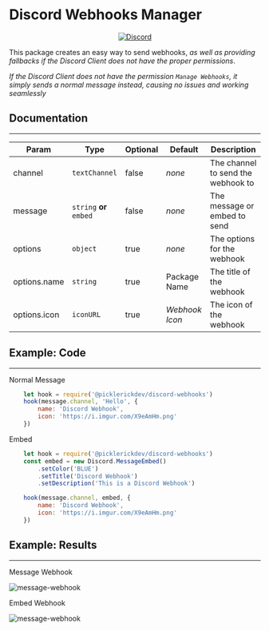 # Discord Webhooks Manager 

<div align="center">
    <p>
        <a href="https://discord.gg//ReNGph5"><img src="https://discordapp.com/api/guilds/727924797895606303/embed.png" alt="Discord" /></a>
    </p>
</div>

This package creates an easy way to send webhooks, *as well as providing fallbacks if the Discord Client does not have the proper permissions*.

*If the Discord Client does not have the permission `Manage Webhooks`, it simply sends a normal message instead, causing no issues and working seamlessly*

## Documentation

---
Param | Type | Optional | Default | Description
--- | --- | --- | --- | ---
channel | `textChannel` | false | *none* | The channel to send the webhook to
message | `string` **or** `embed` | false | *none* | The message or embed to send
options | `object` | true | *none* | The options for the webhook
options.name | `string` | true | Package Name | The title of the webhook
options.icon | `iconURL` | true | *Webhook Icon* | The icon of the webhook

## Example: Code

---

Normal Message

```js
    let hook = require('@picklerickdev/discord-webhooks')
    hook(message.channel, 'Hello', {
        name: 'Discord Webhook',
        icon: 'https://i.imgur.com/X9eAmHm.png'
    })
```

Embed

```js
    let hook = require('@picklerickdev/discord-webhooks')
    const embed = new Discord.MessageEmbed()
        .setColor('BLUE')
        .setTitle('Discord Webhook')
        .setDescription('This is a Discord Webhook')

    hook(message.channel, embed, {
        name: 'Discord Webhook',
        icon: 'https://i.imgur.com/X9eAmHm.png'
    })
```

## Example: Results
---
Message Webhook

<div align='left'>
    <img src='https://cdn.picklerick.tk/webhooks/message.png' alt='message-webhook'/>
</div>

Embed Webhook

<div align='left'>
    <img src='https://cdn.picklerick.tk/webhooks/embed.png' alt='message-webhook'/>
</div>
